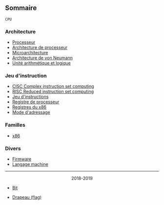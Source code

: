 
## Sommaire

```
CPU
```

### Architecture

* [Processeur](https://fr.wikipedia.org/wiki/Processeur)
* [Architecture de processeur](https://fr.wikipedia.org/wiki/Architecture_de_processeur)
* [Microarchitecture](https://fr.wikipedia.org/wiki/Microarchitecture)
* [Architecture de von Neumann](https://fr.wikipedia.org/wiki/Architecture_de_von_Neumann)
* [Unité arithmétique et logique](https://fr.wikipedia.org/wiki/Unit%C3%A9_arithm%C3%A9tique_et_logique)


### Jeu d'instruction

* [CISC Complex instruction set computing](https://fr.wikipedia.org/wiki/Complex_instruction_set_computing)
* [RISC Reduced instruction set computing](https://fr.wikipedia.org/wiki/Reduced_instruction_set_computing)
* [Jeu d'instructions](https://fr.wikipedia.org/wiki/Jeu_d%27instructions)
* [Registre de processeur](https://fr.wikipedia.org/wiki/Registre_de_processeur)
* [Registres du x86](https://fr.wikipedia.org/wiki/Registres_du_x86)
* [Mode d'adressage](https://fr.wikipedia.org/wiki/Mode_d%27adressage)


### Familles

* [x86](https://fr.wikipedia.org/wiki/X86)


### Divers

* [Firmware](https://fr.wikipedia.org/wiki/Firmware)
* [Langage machine](https://fr.wikipedia.org/wiki/Langage_machine)


<hr/>

<p align="center">2018-2019</p>














* [Bit](https://fr.wikipedia.org/wiki/Bit)

* [Drapeau (flag)](https://fr.wikipedia.org/wiki/Drapeau_(informatique))


